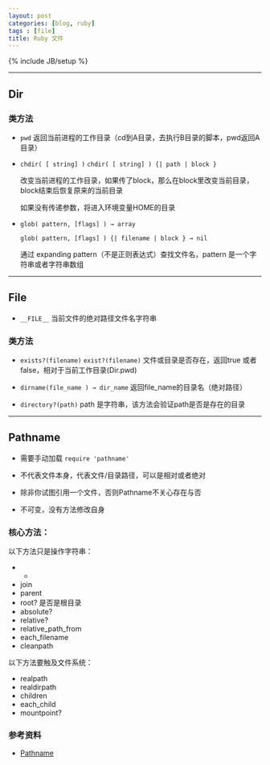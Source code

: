 ```yaml
---
layout: post
categories: [blog, ruby]
tags : [file]
title: Ruby 文件
---
```

{% include JB/setup %}

---

## Dir

### 类方法

* `pwd` 返回当前进程的工作目录（cd到A目录，去执行B目录的脚本，pwd返回A目录）

* `chdir( [ string] )` `chdir( [ string] ) {| path | block }`

  改变当前进程的工作目录，如果传了block，那么在block里改变当前目录，block结束后恢复原来的当前目录

  如果没有传递参数，将进入环境变量HOME的目录

* `glob( pattern, [flags] ) → array`

  `glob( pattern, [flags] ) {| filename | block } → nil`  

  通过 expanding pattern（不是正则表达式）查找文件名，pattern 是一个字符串或者字符串数组

---

## File

* `__FILE__` 当前文件的绝对路径文件名字符串

### 类方法

* `exists?(filename)` `exist?(filename)` 文件或目录是否存在，返回true 或者false，相对于当前工作目录(Dir.pwd)

* `dirname(file_name ) → dir_name`  返回file_name的目录名（绝对路径）

* `directory?(path)` path 是字符串，该方法会验证path是否是存在的目录

---

## Pathname

* 需要手动加载 `require 'pathname'`

* 不代表文件本身，代表文件/目录路径，可以是相对或者绝对

* 除非你试图引用一个文件，否则Pathname不关心存在与否

* 不可变，没有方法修改自身

### 核心方法：

以下方法只是操作字符串：

* +
* join
* parent
* root? 是否是根目录
* absolute?
* relative?
* relative_path_from
* each_filename
* cleanpath

以下方法要触及文件系统：

* realpath
* realdirpath
* children
* each_child
* mountpoint?




### 参考资料

* [Pathname](http://www.ruby-doc.org/stdlib-1.9.3/libdoc/pathname/rdoc/Pathname.html)
